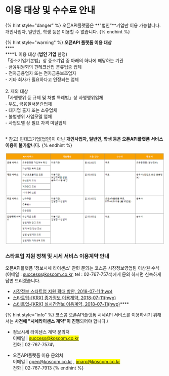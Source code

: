 # 이용 대상 및 수수료 안내

{% hint style="danger" %}
오픈API플랫폼은 **"법인"**기업만 이용 가능합니다. \
개인사업자, 일반인, 학생 등은 이용할 수 없습니다.
{% endhint %}

{% hint style="warning" %}
**오픈API 플랫폼 이용 대상** \
****\
****1. 이용 대상 (**법인 기업** 한정) \
「중소기업기본법」상 중소기업 중 아래의 하나에 해당하는 기관 \
\-   금융위원회의 핀테크산업 분류업종 업체 \
\-   전자금융업자 또는 전자금융보조업자 \
\-   기타 회사가 필요하다고 인정되는 업체 \
\
2\. 제외 대상 \
「사행행위 등 규제 및 처벌 특례법」상 사행행위업체 \
\-   부도, 금융질서문란업체 \
\-   대기업 출자 또는 소유업체 \
\-   불법행위 사업모델 업체 \
\-   사업모델 상 필요 자격 미달업체&#x20;

\
\* 참고) 핀테크기업\[법인]이 아닌 **개인사업자, 일반인, 학생 등은 오픈API플랫폼 서비스 이용이 불가합니다.**
{% endhint %}



![](<../../.gitbook/assets/image (66).png>)



### **스타트업 지원 정책 및 시세 서비스 이용계약 안내**

오픈API플랫폼 '정보시세 라이센스' 관련 문의는 코스콤 시장정보영업팀 이상원 수석 (이메일 : [success@koscom.co.kr](mailto:success@koscom.co.kr), tel : 02-767-7574)에게 문의 하시면 신속하게 답변 드리겠습니다.

* &#x20;[시장정보 스타트업 지원 확대 방안, 2018-07-11(hwp)](https://developers.koscom.co.kr/resources/documentation/Support\_Startup\_Plan-Market\_Information\_180702.hwp)
* &#x20;[스타트업-\[KRX\] 종가정보 이용계약, 2018-07-11(hwp)](https://developers.koscom.co.kr/resources/documentation/Contract\_Startup\_\[KRX]ClosingPrice.hwp)
* &#x20;[스타트업-\[KRX\] 실시간정보 이용계약, 2018-07-11(hwp)](https://developers.koscom.co.kr/resources/documentation/Contract\_Startup\_\[KRX]RealTime.hwp)****

{% hint style="info" %}
코스콤 오픈API플랫폼 시세API 서비스를 이용하시기 위해서는 **사전에  "시세라이센스 계약"이 진행**되어야 합니다.\


* 정보시세 라이센스 계약 문의처\
  이메일   |    <mark style="color:blue;">success@koscom.co.kr</mark>\
  전화       |    02-767-7574\

* 오픈API플랫폼 이용 문의처\
  &#x20;이메일  |    [open@koscom.co.kr](mailto:open@koscom.co.kr) , <mark style="color:blue;">imaro@koscom.co.kr</mark>\
  &#x20;전화      |    02-767-7913
{% endhint %}

